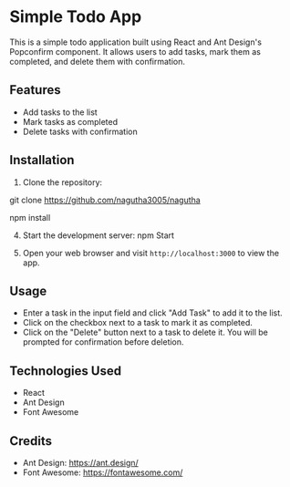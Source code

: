 # Simple Todo App

This is a simple todo application built using React and Ant Design's Popconfirm component. It allows users to add tasks, mark them as completed, and delete them with confirmation.

## Features

- Add tasks to the list
- Mark tasks as completed
- Delete tasks with confirmation

## Installation

1. Clone the repository:

git clone https://github.com/nagutha3005/nagutha

npm install


4. Start the development server: npm Start


5. Open your web browser and visit `http://localhost:3000` to view the app.

## Usage

- Enter a task in the input field and click "Add Task" to add it to the list.
- Click on the checkbox next to a task to mark it as completed.
- Click on the "Delete" button next to a task to delete it. You will be prompted for confirmation before deletion.

## Technologies Used

- React
- Ant Design
- Font Awesome

## Credits

- Ant Design: https://ant.design/
- Font Awesome: https://fontawesome.com/




